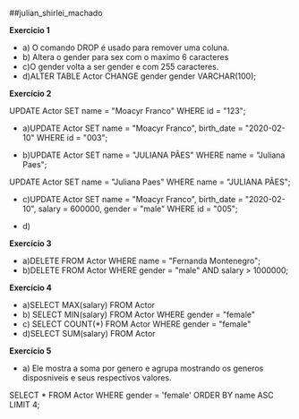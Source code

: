 ##julian_shirlei_machado

**Exercicio 1**

* a) O comando DROP é usado para remover uma coluna.
* b) Altera o gender para sex com o maximo 6 caracteres
* c)O gender volta a ser gender e com 255 caracteres. 
* d)ALTER TABLE Actor CHANGE gender gender VARCHAR(100);

**Exercício 2**

UPDATE Actor
SET name = "Moacyr Franco"
WHERE id = "123";

* a)UPDATE Actor
SET name = "Moacyr Franco",
birth_date = "2020-02-10"
WHERE id = "003";

* b)UPDATE Actor
SET name = "JULIANA PÃES"
WHERE name = "Juliana Paes";

UPDATE Actor
SET name = "Juliana Paes"
WHERE name = "JULIANA PÃES";

* c)UPDATE Actor SET name = "Moacyr Franco",
birth_date = "2020-02-10",
salary = 600000,
gender = "male"
WHERE id = "005";

* d)

**Exercício 3**

* a)DELETE FROM Actor WHERE name = "Fernanda Montenegro";
* b)DELETE FROM Actor
WHERE gender = "male" AND salary > 1000000;

**Exercício 4**

* a)SELECT MAX(salary) FROM Actor
* b) SELECT MIN(salary) FROM Actor WHERE gender = "female"
* c) SELECT COUNT(*) FROM Actor WHERE gender = "female"
* d)SELECT SUM(salary) FROM Actor

**Exercício 5**
* a) Ele mostra a soma por genero e agrupa mostrando os generos disposniveis e seus respectivos valores. 

SELECT * FROM Actor 
WHERE gender = 'female'
ORDER BY name ASC
LIMIT 4;


